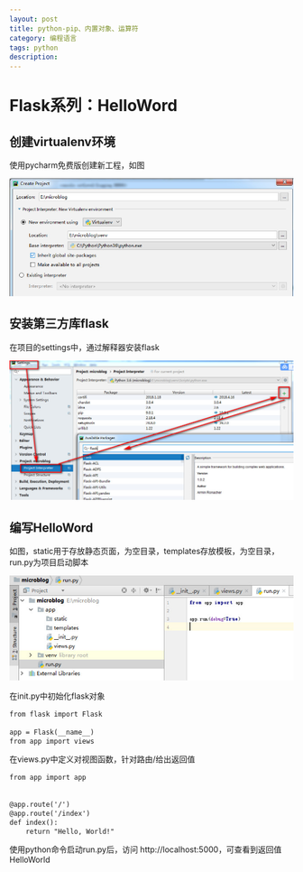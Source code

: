 ```yaml
---
layout: post
title: python-pip、内置对象、运算符
category: 编程语言
tags: python
description: 
---
```



# Flask系列：HelloWord

## 创建virtualenv环境
使用pycharm免费版创建新工程，如图

![flask1](/assets/img/2018-05-27-flask-1.jpg)

## 安装第三方库flask

在项目的settings中，通过解释器安装flask

![flask1](/assets/img/2018-05-27-flask-2.jpg)

## 编写HelloWord

如图，static用于存放静态页面，为空目录，templates存放模板，为空目录，run.py为项目启动脚本

![flask1](/assets/img/2018-05-27-flask-3.jpg)

在init.py中初始化flask对象

```
from flask import Flask

app = Flask(__name__)
from app import views
```
在views.py中定义对视图函数，针对路由/给出返回值

```
from app import app


@app.route('/')
@app.route('/index')
def index():
    return "Hello, World!"
```

使用python命令启动run.py后，访问 http://localhost:5000，可查看到返回值HelloWorld
